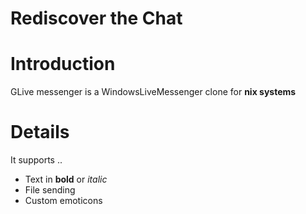 # Rediscover the Chat

# Introduction #

GLive messenger is a WindowsLiveMessenger clone for **nix systems**


# Details #

It supports ..
  * Text in **bold** or _italic_
  * File sending
  * Custom emoticons